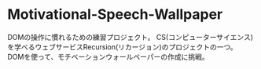 # Motivational-Speech-Wallpaper
DOMの操作に慣れるための練習プロジェクト。  CS(コンピューターサイエンス)を学べるウェブサービスRecursion(リカージョン)のプロジェクトの一つ。 DOMを使って、モチベーションウォールペーパーの作成に挑戦。
